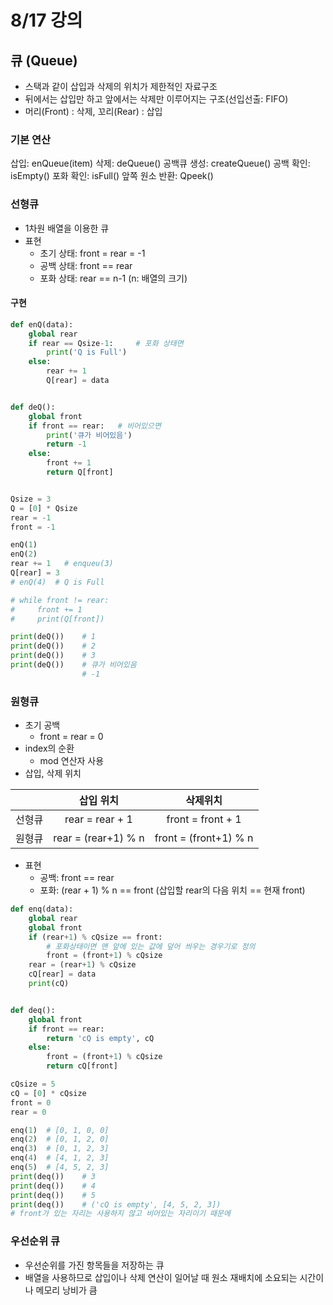# 8/17 강의
## 큐 (Queue)
- 스택과 같이 삽입과 삭제의 위치가 제한적인 자료구조
- 뒤에서는 삽입만 하고 앞에서는 삭제만 이루어지는 구조(선입선출: FIFO)
- 머리(Front) : 삭제, 꼬리(Rear) : 삽입
### 기본 연산
삽입: enQueue(item)
삭제: deQueue()
공백큐 생성: createQueue()
공백 확인: isEmpty()
포화 확인: isFull()
앞쪽 원소 반환: Qpeek()

### 선형큐
- 1차원 배열을 이용한 큐
- 표현
    - 초기 상태: front = rear = -1
    - 공백 상태: front == rear
    - 포화 상태: rear == n-1 (n: 배열의 크기)
#### 구현
```python
def enQ(data):
    global rear
    if rear == Qsize-1:     # 포화 상태면
        print('Q is Full')
    else:
        rear += 1
        Q[rear] = data


def deQ():
    global front
    if front == rear:   # 비어있으면
        print('큐가 비어있음')
        return -1
    else:
        front += 1
        return Q[front]


Qsize = 3
Q = [0] * Qsize
rear = -1
front = -1

enQ(1)
enQ(2)
rear += 1   # enqueu(3)
Q[rear] = 3
# enQ(4)  # Q is Full

# while front != rear:
#     front += 1
#     print(Q[front])

print(deQ())    # 1
print(deQ())    # 2
print(deQ())    # 3
print(deQ())    # 큐가 비어있음
                # -1
```
### 원형큐
- 초기 공백
    - front = rear = 0
- index의 순환
    - mod 연산자 사용
- 삽입, 삭제 위치

||삽입 위치|삭제위치|
|:--:|:--:|:--:|
|선형큐|rear = rear + 1|front = front + 1|
|원형큐|rear = (rear+1) % n|front = (front+1) % n|
- 표현
    - 공백: front == rear
    - 포화: (rear + 1) % n == front (삽입할 rear의 다음 위치 == 현재 front)

```python
def enq(data):
    global rear
    global front
    if (rear+1) % cQsize == front:
        # 포화상태이면 맨 앞에 있는 값에 덮어 씌우는 경우기로 정의
        front = (front+1) % cQsize
    rear = (rear+1) % cQsize
    cQ[rear] = data
    print(cQ)


def deq():
    global front
    if front == rear:
        return 'cQ is empty', cQ
    else:
        front = (front+1) % cQsize
        return cQ[front]

cQsize = 5
cQ = [0] * cQsize
front = 0
rear = 0

enq(1)  # [0, 1, 0, 0]
enq(2)  # [0, 1, 2, 0]
enq(3)  # [0, 1, 2, 3]
enq(4)  # [4, 1, 2, 3]
enq(5)  # [4, 5, 2, 3]
print(deq())    # 3
print(deq())    # 4
print(deq())    # 5
print(deq())    # ('cQ is empty', [4, 5, 2, 3])
# front가 있는 자리는 사용하지 않고 비어있는 자리이기 때문에
```
### 우선순위 큐
- 우선순위를 가진 항목들을 저장하는 큐
- 배열을 사용하므로 삽입이나 삭제 연산이 일어날 때 원소 재배치에 소요되는 시간이나 메모리 낭비가 큼